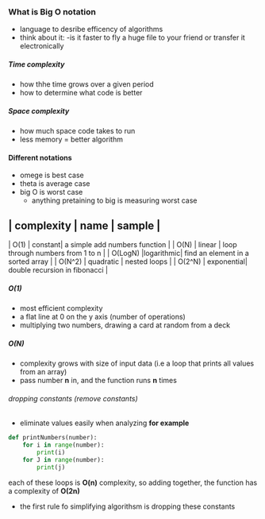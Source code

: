 ### What is Big O notation
- language to desribe efficency of algorithms
- think about it:
    -is it faster to fly a huge file to your friend or transfer it electronically
##### Time complexity
- how thhe time grows over a given period
- how to determine what code is better
##### Space complexity
- how much space code takes to run
- less memory = better algorithm

#### Different notations
- omege is best case
- theta is average case
- big O is worst case
    - anything pretaining to big is measuring worst case

|   complexity  |   name    |   sample  |
-----------------------------------------
|   O(1)        |   constant|   a simple add numbers function   |
| O(N)          | linear    | loop through numbers from 1 to n  |
| O(LogN)       |logarithmic| find an element in a sorted array |
| O(N^2)        | quadratic |   nested loops                    |
| O(2^N)        | exponential| double recursion in fibonacci    |

##### O(1)
- most efficient complexity
- a flat line at 0 on the y axis (number of operations)
- multiplying two numbers, drawing a card at random from a deck

##### O(N)
- complexity grows with size of input data (i.e a loop that prints all values from an array)
- pass number **n** in, and the function runs **n** times

###### dropping constants (remove constants)
- eliminate values easily when analyzing
**for example**
```python
def printNumbers(number):
    for i in range(number):
        print(i)
    for J in range(number):
        print(j)
```
each of these loops is **O(n)** complexity, so adding together, the function has a complexity of **O(2n)**
- the first rule fo simplifying algorithsm is dropping these constants